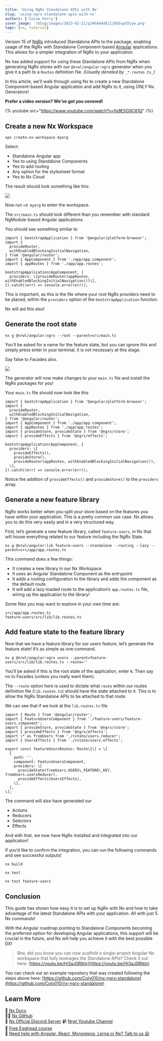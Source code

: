 ```yaml
---
title: 'Using NgRx Standalone APIs with Nx'
slug: 'using-ngrx-standalone-apis-with-nx'
authors: ['Colum Ferry']
cover_image: '/blog/images/2023-02-21/pJHhA04d6jIjOb5vpCDjyw.png'
tags: [nx, tutorial]
---
```


Version 15 of [NgRx](https://ngrx.io/) introduced Standalone APIs to the package, enabling usage of the NgRx with Standalone Component-based [Angular](https://angular.io/) applications. This allows for a simpler integration of NgRx to your application.

Nx has added support for using these Standalone APIs from NgRx when generating NgRx stores with our `@nrwl/angular:ngrx` generator when you give it a path to a `Routes` definition file. _(Usually denoted by_ `_*.routes.ts_`_)_

In this article, we’ll walk through using Nx to create a new Standalone Component-based Angular application and add NgRx to it, using _ONLY_ Nx Generators!

**Prefer a video version? We’ve got you covered!**

{% youtube src="https://www.youtube.com/watch?v=fp9E5G9C61Q" /%}

## Create a new Nx Workspace

`npx create-nx-workspace myorg`

Select:

- Standalone Angular app
- Yes to using Standalone Components
- Yes to add routing
- Any option for the stylesheet format
- Yes to Nx Cloud

The result should look something like this:

![](/blog/images/2023-02-21/91CdqmMaqFjMDVK.avif)

Now run `cd myorg` to enter the workspace.

The `src/main.ts` should look different than you remember with standard NgModule-based Angular applications.

You should see something similar to

```
import { bootstrapApplication } from '@angular/platform-browser';
import {
  provideRouter,
  withEnabledBlockingInitialNavigation,
} from '@angular/router';
import { AppComponent } from './app/app.component';
import { appRoutes } from './app/app.routes';

bootstrapApplication(AppComponent, {
  providers: \[provideRouter(appRoutes, withEnabledBlockingInitialNavigation())\],
}).catch((err) => console.error(err));
```

This is important, as this is the file where your root NgRx providers need to be placed, within the `providers` option of the `bootstrapApplication` function.

Nx will aid this also!

## Generate the root state

`nx g @nrwl/angular:ngrx --root --parent=src/main.ts`

You’ll be asked for a name for the feature state, but you can ignore this and simply press enter in your terminal, it is not necessary at this stage.

Say false to Facades also.

![](/blog/images/2023-02-21/6igpc5F6dk9UMswf.avif)

The generator will now make changes to your `main.ts` file and install the NgRx packages for you!

Your `main.ts` file should now look like this

```
import { bootstrapApplication } from '@angular/platform-browser';
import {
  provideRouter,
  withEnabledBlockingInitialNavigation,
} from '@angular/router';
import { AppComponent } from './app/app.component';
import { appRoutes } from './app/app.routes';
import { provideStore, provideState } from '@ngrx/store';
import { provideEffects } from '@ngrx/effects';

bootstrapApplication(AppComponent, {
  providers: \[
    provideEffects(),
    provideStore(),
    provideRouter(appRoutes, withEnabledBlockingInitialNavigation()),
  \],
}).catch((err) => console.error(err));
```

Notice the addition of `provideEffects()` and `provideStore()` to the `providers` array.

## Generate a new feature library

NgRx works better when you split your store based on the features you have within your application. This is a pretty common use case. Nx allows you to do this very easily and in a very structured way.

First, let’s generate a new feature library, called `feature-users`, in Nx that will house everything related to our feature including the NgRx State.

`nx g @nrwl/angular:lib feature-users --standalone --routing --lazy --parent=src/app/app.routes.ts`

This command does a few things:

- It creates a new library in our Nx Workspace
- It uses an Angular Standalone Component as the entrypoint
- It adds a routing configuration to the library and adds the component as the default route.
- It will add a lazy-loaded route to the application’s `app.routes.ts` file, wiring up the application to the library!

Some files you may want to explore in your own time are:

`src/app/app.routes.ts`  
`feature-users/src/lib/lib.routes.ts`

## Add feature state to the feature library

Now that we have a feature library for our users feature, let’s generate the feature state! It’s as simple as one command.

`nx g @nrwl/angular:ngrx users --parent=feature-users/src/lib/lib.routes.ts --route=''`

You’ll be asked if this is the root state of the application, enter `N`. Then say no to Facades (unless you really want them).

The `--route` option here is used to dictate what `route` within our routes definition file (`lib.routes.ts`) should have the state attached to it. This is to allow the NgRx Standalone APIs to be attached to that route.

We can see that if we look at the `lib.routes.ts` file

```
import { Route } from '@angular/router';
import { FeatureUsersComponent } from './feature-users/feature-users.component';
import { provideStore, provideState } from '@ngrx/store';
import { provideEffects } from '@ngrx/effects';
import \* as fromUsers from './+state/users.reducer';
import { UsersEffects } from './+state/users.effects';

export const featureUsersRoutes: Route\[\] = \[
  {
    path: '',
    component: FeatureUsersComponent,
    providers: \[
      provideState(fromUsers.USERS\_FEATURE\_KEY, fromUsers.usersReducer),
      provideEffects(UsersEffects),
    \],
  },
\];
```

The command will also have generated our

- Actions
- Reducers
- Selectors
- Effects

And with that, we now have NgRx installed and integrated into our application!

If you’d like to confirm the integration, you can run the following commands and see successful outputs!

`nx build`

`nx test`

`nx test feature-users`

## Conclusion

This guide has shown how easy it is to set up NgRx with Nx and how to take advantage of the latest Standalone APIs with your application. All with just 5 Nx commands!

With the Angular roadmap pointing to Standalone Components becoming the preferred option for developing Angular applications, this support will be crucial in the future, and Nx will help you achieve it with the best possible DX!

> Btw, did you know you can now scaffold a single-project Angular Nx workspace that fully leverages the Standalone APIs? Check it out here: [https://youtu.be/Hi3aJ0Rlkls](https://youtu.be/Hi3aJ0Rlkls)

You can check out an example repository that was created following the steps above here: [https://github.com/Coly010/nx-ngrx-standalone](https://github.com/Coly010/nx-ngrx-standalone)

## Learn More

🧠 [Nx Docs](/getting-started/intro)  
👩‍💻 [Nx GitHub](https://github.com/nrwl/nx)  
💬 [Nx Official Discord Server](https://go.nx.dev/community)
📹 [Nrwl Youtube Channel](https://www.youtube.com/@nxdevtools)  
🥚 [Free Egghead course](https://egghead.io/courses/scale-react-development-with-nx-4038)  
🧐 [Need help with Angular, React, Monorepos, Lerna or Nx? Talk to us 😃](https://nx.app/enterprise)

